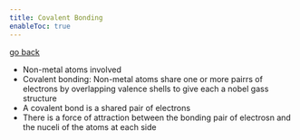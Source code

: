 ```yaml
---
title: Covalent Bonding
enableToc: true
---
```


[go back](Subjects/Chemistry.md)

- Non-metal atoms involved
- Covalent bonding: Non-metal atoms share one or more pairrs of electrons by overlapping valence shells to give each a nobel gass structure
- A covalent bond is a shared pair of electrons
- There is a force of attraction between the bonding pair of electrosn and the nuceli of the atoms at each side